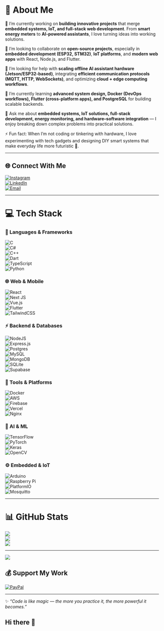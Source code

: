 # 💫 About Me  

🔭 I’m currently working on **building innovative projects** that merge **embedded systems, IoT, and full-stack web development**. From **smart energy meters** to **AI-powered assistants**, I love turning ideas into working solutions.  

👯 I’m looking to collaborate on **open-source projects**, especially in **embedded development (ESP32, STM32)**, **IoT platforms**, and **modern web apps** with React, Node.js, and Flutter.  

🤝 I’m looking for help with **scaling offline AI assistant hardware (Jetson/ESP32-based)**, integrating **efficient communication protocols (MQTT, HTTP, WebSockets)**, and optimizing **cloud + edge computing workflows**.  

🌱 I’m currently learning **advanced system design, Docker (DevOps workflows), Flutter (cross-platform apps), and PostgreSQL** for building scalable backends.  

💬 Ask me about **embedded systems, IoT solutions, full-stack development, energy monitoring, and hardware–software integration** — I enjoy breaking down complex problems into practical solutions.  

⚡ Fun fact: When I’m not coding or tinkering with hardware, I love experimenting with tech gadgets and designing DIY smart systems that make everyday life more futuristic 🚀.  

---

## 🌐 Connect With Me  
[![Instagram](https://img.shields.io/badge/Instagram-%23E4405F.svg?logo=Instagram&logoColor=white)](https://www.instagram.com/magnus_i0)  
[![LinkedIn](https://img.shields.io/badge/LinkedIn-%230077B5.svg?logo=linkedin&logoColor=white)](https://www.linkedin.com/in/08magnus/)  
[![Email](https://img.shields.io/badge/Email-D14836?logo=gmail&logoColor=white)](mailto:magnusmadadulah22@gmail.com)  

---

# 💻 Tech Stack  

### 🚀 Languages & Frameworks  
![C](https://img.shields.io/badge/c-%2300599C.svg?style=for-the-badge&logo=c&logoColor=white)  
![C#](https://img.shields.io/badge/c%23-%23239120.svg?style=for-the-badge&logo=csharp&logoColor=white)  
![C++](https://img.shields.io/badge/c++-%2300599C.svg?style=for-the-badge&logo=c%2B%2B&logoColor=white)  
![Dart](https://img.shields.io/badge/dart-%230175C2.svg?style=for-the-badge&logo=dart&logoColor=white)  
![TypeScript](https://img.shields.io/badge/typescript-%23007ACC.svg?style=for-the-badge&logo=typescript&logoColor=white)  
![Python](https://img.shields.io/badge/python-3670A0?style=for-the-badge&logo=python&logoColor=ffdd54)  

### 🌐 Web & Mobile  
![React](https://img.shields.io/badge/react-%2320232a.svg?style=for-the-badge&logo=react&logoColor=%2361DAFB)  
![Next JS](https://img.shields.io/badge/Next-black?style=for-the-badge&logo=next.js&logoColor=white)  
![Vue.js](https://img.shields.io/badge/vue.js-%2335495e.svg?style=for-the-badge&logo=vuedotjs&logoColor=%234FC08D)  
![Flutter](https://img.shields.io/badge/Flutter-%2302569B.svg?style=for-the-badge&logo=Flutter&logoColor=white)  
![TailwindCSS](https://img.shields.io/badge/tailwindcss-%2338B2AC.svg?style=for-the-badge&logo=tailwind-css&logoColor=white)  

### ⚡ Backend & Databases  
![NodeJS](https://img.shields.io/badge/node.js-6DA55F?style=for-the-badge&logo=node.js&logoColor=white)  
![Express.js](https://img.shields.io/badge/express.js-%23404d59.svg?style=for-the-badge&logo=express&logoColor=%2361DAFB)  
![Postgres](https://img.shields.io/badge/postgres-%23316192.svg?style=for-the-badge&logo=postgresql&logoColor=white)  
![MySQL](https://img.shields.io/badge/mysql-4479A1.svg?style=for-the-badge&logo=mysql&logoColor=white)  
![MongoDB](https://img.shields.io/badge/MongoDB-%234ea94b.svg?style=for-the-badge&logo=mongodb&logoColor=white)  
![SQLite](https://img.shields.io/badge/sqlite-%2307405e.svg?style=for-the-badge&logo=sqlite&logoColor=white)  
![Supabase](https://img.shields.io/badge/Supabase-3ECF8E?style=for-the-badge&logo=supabase&logoColor=white)  

### 🔧 Tools & Platforms  
![Docker](https://img.shields.io/badge/docker-%230db7ed.svg?style=for-the-badge&logo=docker&logoColor=white)  
![AWS](https://img.shields.io/badge/AWS-%23FF9900.svg?style=for-the-badge&logo=amazon-aws&logoColor=white)  
![Firebase](https://img.shields.io/badge/firebase-%23039BE5.svg?style=for-the-badge&logo=firebase)  
![Vercel](https://img.shields.io/badge/vercel-%23000000.svg?style=for-the-badge&logo=vercel&logoColor=white)  
![Nginx](https://img.shields.io/badge/nginx-%23009639.svg?style=for-the-badge&logo=nginx&logoColor=white)  

### 🤖 AI & ML  
![TensorFlow](https://img.shields.io/badge/TensorFlow-%23FF6F00.svg?style=for-the-badge&logo=TensorFlow&logoColor=white)  
![PyTorch](https://img.shields.io/badge/PyTorch-%23EE4C2C.svg?style=for-the-badge&logo=PyTorch&logoColor=white)  
![Keras](https://img.shields.io/badge/Keras-%23D00000.svg?style=for-the-badge&logo=Keras&logoColor=white)  
![OpenCV](https://img.shields.io/badge/opencv-%23white.svg?style=for-the-badge&logo=opencv&logoColor=white)  

### ⚙️ Embedded & IoT  
![Arduino](https://img.shields.io/badge/-Arduino-00979D?style=for-the-badge&logo=Arduino&logoColor=white)  
![Raspberry Pi](https://img.shields.io/badge/-Raspberry_Pi-C51A4A?style=for-the-badge&logo=Raspberry-Pi)  
![PlatformIO](https://img.shields.io/badge/PlatformIO-%23222.svg?style=for-the-badge&logo=platformio&logoColor=%23f5822a)  
![Mosquitto](https://img.shields.io/badge/mosquitto-%233C5280.svg?style=for-the-badge&logo=eclipsemosquitto&logoColor=white)  

---

# 📊 GitHub Stats  
![](https://github-readme-stats.vercel.app/api?username=magnus-cpu&theme=tokyonight&hide_border=false&include_all_commits=true&count_private=true)  
![](https://github-readme-streak-stats.herokuapp.com/?user=magnus-cpu&theme=tokyonight&hide_border=false)  
![](https://github-readme-stats.vercel.app/api/top-langs/?username=magnus-cpu&theme=tokyonight&hide_border=false&layout=compact)  

---

[![](https://visitcount.itsvg.in/api?id=magnus-cpu&icon=0&color=6)](https://visitcount.itsvg.in)  

## 💰 Support My Work  
[![PayPal](https://img.shields.io/badge/PayPal-00457C?style=for-the-badge&logo=paypal&logoColor=white)](https://www.paypal.com/ncp/payment/4RNJZ5UNLJ6SW)  

---

✨ _“Code is like magic — the more you practice it, the more powerful it becomes.”_  
## Hi there 👋

<!--
**magnus-cpu/magnus-cpu** is a ✨ _special_ ✨ repository because its `README.md` (this file) appears on your GitHub profile.

Here are some ideas to get you started:

- 🔭 I’m currently working on ...
- 🌱 I’m currently learning ...
- 👯 I’m looking to collaborate on ...
- 🤔 I’m looking for help with ...
- 💬 Ask me about ...
- 📫 How to reach me: ...
- 😄 Pronouns: ...
- ⚡ Fun fact: ...
-->
